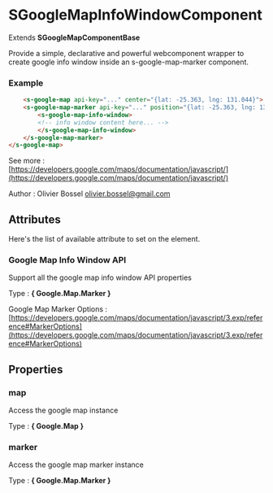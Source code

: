 # SGoogleMapInfoWindowComponent

Extends **SGoogleMapComponentBase**

Provide a simple, declarative and powerful webcomponent wrapper to create google info window inside an s-google-map-marker component.


### Example
```html
	<s-google-map api-key="..." center="{lat: -25.363, lng: 131.044}">
	<s-google-map-marker api-key="..." position="{lat: -25.363, lng: 131.044}">
		<s-google-map-info-window>
  		<!-- info window content here... -->
		</s-google-map-info-window>
	</s-google-map-marker>
</s-google-map>
```
See more : [https://developers.google.com/maps/documentation/javascript/](https://developers.google.com/maps/documentation/javascript/)

Author : Olivier Bossel <olivier.bossel@gmail.com>




## Attributes

Here's the list of available attribute to set on the element.

### Google Map Info Window API

Support all the google map info window API properties

Type : **{ Google.Map.Marker }**

Google Map Marker Options : [https://developers.google.com/maps/documentation/javascript/3.exp/reference#MarkerOptions](https://developers.google.com/maps/documentation/javascript/3.exp/reference#MarkerOptions)



## Properties


### map

Access the google map instance

Type : **{ Google.Map }**


### marker

Access the google map marker instance

Type : **{ Google.Map.Marker }**